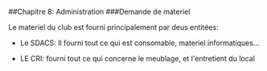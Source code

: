 ##Chapitre 8: Administration
###Demande de materiel

Le materiel du club est fourni principalement par deus entitées:

- Le SDACS: Il fourni tout ce qui est consomable, materiel informatiques...

- LE CRI: fourni tout ce qui concerne le meublage, et l'entretient du local
